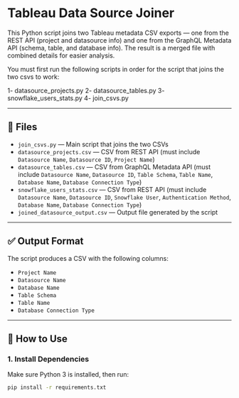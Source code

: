 # Tableau Data Source Joiner

This Python script joins two Tableau metadata CSV exports — one from the REST API (project and datasource info) and one from the GraphQL Metadata API (schema, table, and database info). The result is a merged file with combined details for easier analysis.

You must first run the following scripts in order for the script that joins the two csvs to work:

1- datasource_projects.py
2- datasource_tables.py
3- snowflake_users_stats.py
4- join_csvs.py

---

## 📁 Files

- `join_csvs.py` — Main script that joins the two CSVs
- `datasource_projects.csv` — CSV from REST API (must include `Datasource Name`, `Datasource ID`, `Project Name`)
- `datasource_tables.csv` — CSV from GraphQL Metadata API (must include `Datasource Name`, `Datasource ID`, `Table Schema`, `Table Name`, `Database Name`, `Database Connection Type`)
- `snowflake_users_stats.csv` — CSV from REST API (must include `Datasource Name`, `Datasource ID`, `Snowflake User`, `Authentication Method`, `Database Name`, `Database Connection Type`)
- `joined_datasource_output.csv` — Output file generated by the script

---

## ✅ Output Format

The script produces a CSV with the following columns:

- `Project Name`
- `Datasource Name`
- `Database Name`
- `Table Schema`
- `Table Name`
- `Database Connection Type`

---

## 🚀 How to Use

### 1. Install Dependencies

Make sure Python 3 is installed, then run:

```bash
pip install -r requirements.txt
